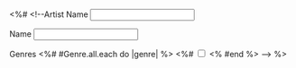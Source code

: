 <%# <!--<label for="artist_name">Artist Name</label>
  <input type="text" name="artist[name]" id="artist_name"> </br>

  <label for="name">Name</label>
  <input type="text" name="song[name]" id="name"> </br>

  <label> Genres </label>
  <%# #Genre.all.each do |genre| %>
    <%# <input id="<%= #genre.name %>" type="checkbox" name="genres[]" value="<%= #genre.id %>">
  <% #end %>
--> %>